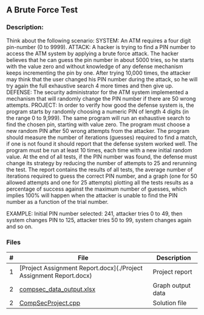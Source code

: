 ## A Brute Force Test   
### Description:

Think about the following scenario:
SYSTEM: An ATM requires a four digit pin-number (0 to 9999).
ATTACK: A hacker is trying to find a PIN number to access the ATM system by applying a
brute force attack. The hacker believes that he can guess the pin number in about 5000 tries, so
he starts with the value zero and without knowledge of any defense mechanism keeps
incrementing the pin by one. After trying 10,000 times, the attacker may think that the user
changed his PIN number during the attack, so he will try again the full exhaustive search 4 more
times and then give up.
DEFENSE: The security administrator for the ATM system implemented a mechanism that will
randomly change the PIN number if there are 50 wrong attempts.
PROJECT: In order to verify how good the defense system is, the program starts by randomly 
choosing a numeric PIN of length 4 digits (in the range 0 to 9,999). The same
program will run an exhaustive search to find the chosen pin, starting with value zero. The
program must choose a new random PIN after 50 wrong attempts from the attacker. The program
should measure the number of iterations (guesses) required to find a match, if one is not found it
should report that the defense system worked well.
The program must be run at least 10 times, each time with a new initial random value. At the end of all
tests, if the PIN number was found, the defense must change its strategy by reducing the number
of attempts to 25 and rerunning the test. The report contains the results of all tests, the
average number of iterations required to guess the correct PIN number, and a graph
(one for 50 allowed attempts and one for 25 attempts) plotting all the tests
results as a percentage of success against the maximum number of guesses, which implies 100%
will happen when the attacker is unable to find the PIN number as a function of the trial number.  

EXAMPLE: Initial PIN number selected: 241, attacker tries 0 to 49, then system changes PIN to
125, attacker tries 50 to 99, system changes again and so on.
    

### Files

|   #   | File                                                              | Description                                                |
| :---: | ----------------------------------------------------------------- | ---------------------------------------------------------- |
|   1   | [Project Assignment Report.docx](./Project Assignment Report.docx)| Project report                                             |
|   2   | [compsec_data_output.xlsx](./compsec_data_output.xlsx)            | Graph output data                                          |
|   2   | [CompSecProject.cpp](./CompSecProject.cpp)                        | Solution file                                              |
